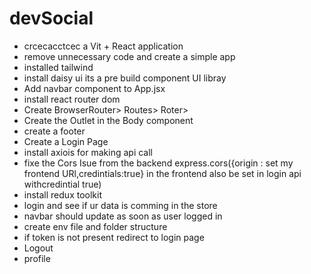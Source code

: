 # devSocial

- crcecacctcec a Vit + React application
- remove unnecessary code and create a simple app
- installed tailwind
- install daisy ui its a pre build component UI libray
- Add navbar component to App.jsx
- install react router dom
- Create BrowserRouter> Routes> Roter>
- Create the Outlet in the Body component
- create a footer
- Create a Login Page
- install axiois for making api call
- fixe the Cors Isue from the backend express.cors({origin : set my frontend URl,credintials:true} in the frontend also be set in login api withcredintial true)
- install redux toolkit
- login and see if ur data is comming in the store
- navbar should update as soon as user logged in
- create env file and folder structure
- if token is not present redirect to login page
- Logout
- profile
